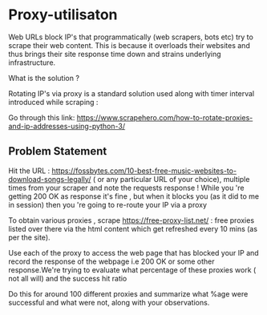 # Proxy-utilisaton

Web URLs block IP's that programmatically (web scrapers, bots etc) try to scrape their web content. This is because it overloads their websites and thus brings their site response time down and strains underlying infrastructure.

What is the solution ?

Rotating IP's via proxy is a standard solution used along with timer interval introduced while scraping :

Go through this link: https://www.scrapehero.com/how-to-rotate-proxies-and-ip-addresses-using-python-3/

## Problem Statement

Hit the URL : https://fossbytes.com/10-best-free-music-websites-to-download-songs-legally/ ( or any particular URL of your choice), multiple times from your scraper and note the requests response ! While you 're getting 200 OK as response it's fine , but when it blocks you (as it did to me in session) then you 're going to re-route your IP via a proxy

To obtain various proxies , scrape https://free-proxy-list.net/ : free proxies listed over there via the html content which get refreshed every 10 mins (as per the site).

Use each of the proxy to access the web page that has blocked your IP and record the response of the webpage i.e 200 OK or some other response.We're trying to evaluate what percentage of these proxies work ( not all will) and the success hit ratio

Do this for around 100 different proxies and summarize what %age were successful and what were not, along with your observations.